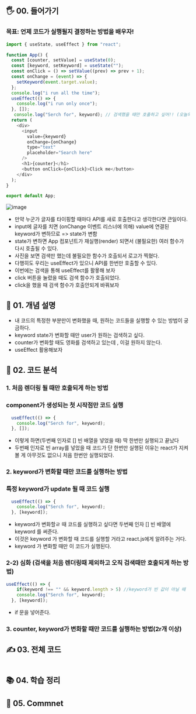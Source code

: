 
## 🖐 00. 들어가기
### 목표: 언제 코드가 실행될지 결정하는 방법을 배우자!
```js
import { useState, useEffect } from "react";

function App() {
  const [counter, setValue] = useState(0);
  const [keyword, setKeyword] = useState("");
  const onClick = () => setValue((prev) => prev + 1);
  const onChange = (event) => {
    setKeyword(event.target.value);
  };
  console.log("i run all the time");
  useEffect(() => {
    console.log("i run only once");
  }, []);
   console.log("Serch for", keyword); // 검색했을 때만 호출하고 싶어!! (오늘의 목표)
  return (
    <div>
      <input
        value={keyword}
        onChange={onChange}
        type="text"
        placeholder="Search here"
      />
      <h1>{counter}</h1>
      <button onClick={onClick}>Click me</button>
    </div>
  );
}

export default App;

```
![image](https://user-images.githubusercontent.com/86208370/177212521-28bd8c0c-0717-4371-ab3e-23b286fe19a7.png)

- 만약 누군가 글자를 타이핑할 때마다 API를 새로 호출한다고 생각한다면 큰일이다.
- input에 글자를 치면 (onChange 이벤트 리스너에 의해) value에 연결된 keyword가 변하므로 => state가 변함
- state가 변하면 App 컴포넌트가 재실행(render) 되면서 (불필요한) 여러 함수가 다시 호출될 수 있다.
- 사진을 보면 검색만 했는데 불필요한 함수가 호출되서 로고가 찍혔다.
- 다행히도 우리는 useEffect가 있으니 API를 한번만 호출할 수 있다.
- 이번에는 검색을 통해 useEffect를 활욯해 보자
- click 버튼을 눌렸을 때도 검색 함수가 호출되었다.
- click을 했을 때 검색 함수가 호출안되게 바꿔보자

## 📌 01. 개념 설명
- 내 코드의 특정한 부분만이 변화했을 때, 원하는 코드들을 실행할 수 있는 방법이 궁금하다.
- keyword state가 변화할 때만 user가 원하는 검색하고 싶다.
- counter가 변화할 때도 영화를 검색하고 있는데 , 이걸 원하지 않는다.
- useEffect 활용해보자

## 🍳 02. 코드 분석
### 1. 처음 렌더링 될 때만 호출되게 하는 방법 
### component가 생성되는 첫 시작점만 코드 실행
```js
  useEffect(() => {
    console.log("Serch for", keyword);
  }, []);
```
- 이렇게 하면(두번째 인자로 [] 빈 배열을 넣었을 때) 딱 한번만 실행되고 끝났다
- 두번째 인자로 빈 array를 넣었을 때 코드가 단 한번만 실행된 이유는 react가 지켜볼 게 아무것도 없으니 처음 한번만 실행되었다.
### 2. keyword가 변화할 때만 코드를 실행하는 방법
### 특정 keyword가 update 될 때 코드 실행
```js
  useEffect(() => {
    console.log("Serch for", keyword);
  }, [keyword]);
```
- keyword가 변화할ㄹ 때 코드를 실행하고 싶다면 두번째 인자 [] 빈 배열에 keyword 를 써준다.
- 이것은 keyword 가 변화할 때 코드를 실행할 거라고 react.js에게 알려주는 거다.
- keyword 가 변화할 때만 이 코드가 실행된다.

### 2-2) 심화 (검색을 처음 렌더링때 제외하고 오직 검색때만 호출되게 하는 방법)
```js
useEffect(() => {
    if(keyword !== "" && keyword.length > 5) //keyword가 빈 값이 아닐 때
    console.log("Serch for", keyword);
  }, [keyword]);
```
- if 문을 넣어준다.

### 3. counter, keyword가 변화할 때만 코드를 실행하는 방법(2r개 이상)


## ✍ 03. 전체 코드
```js

```
## 📚 04. 학습 정리

## 🤔 05. Commnet 
